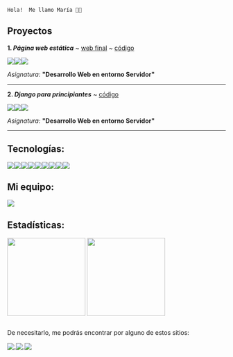 ~~~
Hola!  Me llamo María 👋🏻    
~~~

## Proyectos

**1. _Página web estática_** ~ [web final](https://mariaestmag.github.io/hugo-first) ~ [código](https://github.com/mariaestmag/hugo-first)
<div><img src="https://img.shields.io/badge/Python-3776AB?style=for-the-badge&logo=python&logoColor=white" /><img src="https://img.shields.io/badge/HTML5-E34F26?style=for-the-badge&logo=html5&logoColor=white" /><img src="https://img.shields.io/badge/Markdown-000000?style=for-the-badge&logo=markdown&logoColor=white" /></div> 

_Asignatura:_ **"Desarrollo Web en entorno Servidor"**    

---

**2. _Django para principiantes_** ~ [código](https://github.com/mariaestmag/libreria-musical)
<div><img src="https://img.shields.io/badge/Python-3776AB?style=for-the-badge&logo=python&logoColor=white" /><img src="https://img.shields.io/badge/Bootstrap-563D7C?style=for-the-badge&logo=bootstrap&logoColor=white" /><img src="https://img.shields.io/badge/Django-092E20?style=for-the-badge&logo=django&logoColor=white" /></div>

_Asignatura:_ **"Desarrollo Web en entorno Servidor"**    

---

## Tecnologías: 

<div><img src="https://img.shields.io/badge/JavaScript-F7DF1E?style=for-the-badge&logo=javascript&logoColor=black" /><img src="https://img.shields.io/badge/HTML5-E34F26?style=for-the-badge&logo=html5&logoColor=white" /><img src="https://img.shields.io/badge/CSS3-1572B6?style=for-the-badge&logo=css3&logoColor=white" /><img src="https://img.shields.io/badge/Python-14354C?style=for-the-badge&logo=python&logoColor=white" /><img src="https://img.shields.io/badge/Markdown-000000?style=for-the-badge&logo=markdown&logoColor=white" /><img src="https://img.shields.io/badge/Java-ED8B00?style=for-the-badge&logo=java&logoColor=white" /><img src="https://img.shields.io/badge/Bootstrap-563D7C?style=for-the-badge&logo=bootstrap&logoColor=white" /><img src="https://img.shields.io/badge/Django-092E20?style=for-the-badge&logo=django&logoColor=white" /><img src="https://img.shields.io/badge/MySQL-00000F?style=for-the-badge&logo=mysql&logoColor=white" /></div>

## Mi equipo:
<div><img src="https://img.shields.io/badge/Apple-MacBook_Pro_Mid2012_(MD101)-999999?style=for-the-badge&logo=apple&logoColor=white" /></div>

## Estadísticas:

<div>
  <img height= "180em" align="center" src="https://github-readme-stats.vercel.app/api?username=mariaestmag&show_icons=true&theme=swift" /> 
  <img height= "180em" align="center" src="https://github-readme-stats.vercel.app/api/top-langs/?username=mariaestmag&layout=compact&theme=swift" />
</div>

##

De necesitarlo, me podrás encontrar por alguno de estos sitios:

<div>
  <a href="maria.est.mag@gmail.com" target="_blank">
  <img align="center" src="https://img.shields.io/badge/Gmail-D14836?style=for-the-badge&logo=gmail&logoColor=white" />
  </a>
  <a href="www.linkedin.com/in/maria-est-mag" target="_blank">
  <img align="center" src="https://img.shields.io/badge/LinkedIn-0077B5?style=for-the-badge&logo=linkedin&logoColor=white" />
  </a>
  <a href="https://open.spotify.com/user/dqagbquoby1ouxxnoagw9kqp1?si=2df7c82a8f384408" target="_blank">
  <img align="center" src="https://img.shields.io/badge/Spotify-1ED760?&style=for-the-badge&logo=spotify&logoColor=white" />
  </a>
</div>
